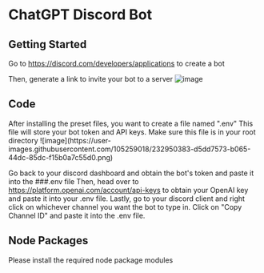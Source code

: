 <h1>ChatGPT Discord Bot</h1>

<h2>Getting Started</h2>

Go to https://discord.com/developers/applications to create a bot


Then, generate a link to invite your bot to a server
![image](https://user-images.githubusercontent.com/105259018/232949904-934fd4e0-29a8-42d8-b637-c1e4ce829ddb.png)

<h2>Code</h2>
After installing the preset files, you want to create a file named ".env" This file will store your bot token and API keys. Make sure this file is in your root directory
![image](https://user-images.githubusercontent.com/105259018/232950383-d5dd7573-b065-44dc-85dc-f15b0a7c55d0.png)

Go back to your discord dashboard and obtain the bot's token and paste it into the ###.env file
Then, head over to https://platform.openai.com/account/api-keys to obtain your OpenAI key and paste it into your .env file.
Lastly, go to your discord client and right click on whichever channel you want the bot to type in. Click on "Copy Channel ID" and paste it into the .env file.

<h2>Node Packages</h2>
Please install the required node package modules
